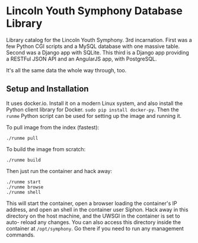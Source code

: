 # Lincoln Youth Symphony Database Library

Library catalog for the Lincoln Youth Symphony. 3rd incarnation. First was a
few Python CGI scripts and a MySQL database with one massive table. Second was
a Django app with SQLite. This third is a Django app providing a RESTFul JSON
API and an AngularJS app, with PostgreSQL.

It's all the same data the whole way through, too.

## Setup and Installation

It uses docker.io. Install it on a modern Linux system, and also install the
Python client library for Docker. `sudo pip install docker-py`. Then the
`runme` Python script can be used for setting up the image and running it.

To pull image from the index (fastest):

    ./runme pull

To build the image from scratch:

    ./runme build

Then just run the container and hack away:

    ./runme start
    ./runme browse
    ./runme shell

This will start the container, open a browser loading the container's IP
address, and open an shell in the container user Siphon. Hack away in this
directory on the host machine, and the UWSGI in the container is set to auto-
reload any changes. You can also access this directory inside the container at
`/opt/symphony`. Go there if you need to run any management commands.

